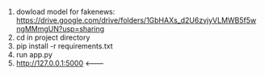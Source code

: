 1. dowload model for fakenews: https://drive.google.com/drive/folders/1GbHAXs_d2U6zvjyVLMWB5f5wngMMmgUN?usp=sharing
2. cd in project directory
3. pip install -r requirements.txt
4. run app.py
5. http://127.0.0.1:5000 <---

